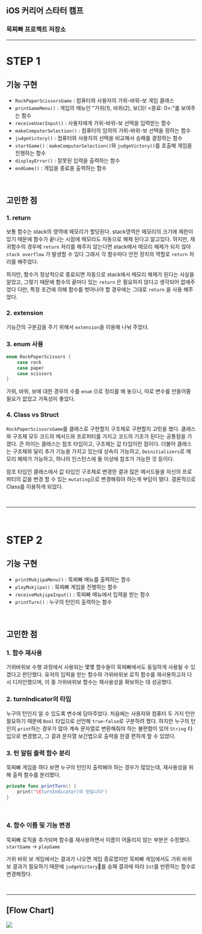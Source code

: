 ## iOS 커리어 스타터 캠프

### 묵찌빠 프로젝트 저장소

----

# STEP 1

## 기능 구현

- `RockPaperScissorsGame` : 컴퓨터와 사용자의 가위-바위-보 게임 클래스
- `printGameMenu()` : 게임의 메뉴인 "가위(1), 바위(2), 보(3)! <종료: 0>:"를 보여주는 함수
- `receiveUserInput()` : 사용자에게 가위-바위-보 선택을 입력받는 함수
- `makeComputerSelection()` : 컴퓨터의 임의의 가위-바위-보 선택을 정하는 함수
- `judgeVictory()` : 컴퓨터와 사용자의 선택을 비교해서 승패를 결정하는 함수
- `startGame()` : `makeComputerSelection()`와 `judgeVictory()`를 호출해 게임을 진행하는 함수
- `displayError()` : 잘못된 입력을 출력하는 함수
- `endGame()` : 게임을 종료을 출력하는 함수
<br/>

## 고민한 점

### 1. return
    
보통 함수는 stack의 영역에 메모리가 할당된다. stack영역은 메모리의 크기에 제한이 있기 때문에 함수가 끝나는 시점에 메모리도 자동으로 해제 된다고 알고있다. 하지만, 재귀함수의 경우에 `return` 처리를 해주지 않는다면 stack에서 메모리 해제가 되지 않아 `stack overflow` 가 발생할 수 있다 그래서 각 함수마다 안전 장치의 역할로 `return` 처리를 해주었다. 

하지만, 함수가 정상적으로 종료되면 자동으로 stack에서 메모리 해제가 된다는 사실을 알았고, 그렇기 때문에 함수의 끝마다 있는 `return` 은 필요하지 않다고 생각되어 없애주었다 다만, 특정 조건에 의해 함수를 벗어나야 할 경우에는 그대로 `return` 을 사용 해주었다. 
<br/>

### 2. extension 

기능간의 구분감을 주기 위해서 `extension`을 이용해 나눠 주었다.
<br/>

### 3. enum 사용

```swift
enum RockPaperScissors {
    case rock
    case paper
    case scissors
}
```
가위, 바위, 보에 대한 경우의 수를 `enum` 으로 정리를 해 놓으니, 따로 변수를 만들어줄 필요가 없었고 가독성이 좋았다.
<br/>

### 4. Class vs Struct

`RockPaperScissorsGame`를 클래스로 구현할지 구조체로 구현할지 고민을 했다. 클래스와 구조체 모두 코드의 메서드와 프로퍼티를 가지고 코드의 기초가 된다는 공통점을 가졌다. 큰 차이는 클래스는 참조 타입이고, 구조체는 값 타입이란 점이다. 더불어 클래스는 구조체와 달리 추가 기능을 가지고 있는데 상속이 가능하고, `Deinitializers`로 메모리 해제가 가능하고, 하나의 인스턴스에 둘 이상에 참조가 가능한 것 등이다.

참조 타입인 클래스에서 값 타입인 구조체로 변경한 결과 많은 메서드들을 자신의 프로퍼티의 값을 변경 할 수 있는 `mutating`으로 변경해줘야 하는게 부담이 됐다. 결론적으로 Class를 이용하게 되었다.


<br/>

----

<br/>

# STEP 2
## 기능 구현
- `printMukjipaMenu()` : 묵찌빠 메뉴를 출력하는 함수
- `playMukjipa()` : 묵찌빠 게임을 진행하는 함수
- `receiveMukjipaInput()` : 묵찌빠 메뉴에서 입력을 받는 함수
- `printTurn()` : 누구의 턴인지 출력하는 함수
<br/>

## 고민한 점

### 1. 함수 재사용
가위바위보 수행 과정에서 사용되는 몇몇 함수들이 묵찌빠에서도 동일하게 사용될 수 있겠다고 판단했다. 유저의 입력을 받는 함수와 가위바위보 로직 함수를 재사용하고자 다시 디자인했으며, 이 중 가위바위보 함수는 재사용성을 확보하는 데 성공했다.
<br/>

### 2. turnIndicator의 타입

누구의 턴인지 알 수 있도록 변수에 담아주었다. 처음에는 사용자와 컴퓨터 두 가지 턴만 필요하기 때문에 `Bool` 타입으로 선언해 `true`-`false`로 구분하려 했다. 하지만 누구의 턴인지 `print`하는 경우가 많아 계속 문자열로 변환해줘야 하는 불편함이 있어 `String` 타입으로 변경했고, 그 결과 문자열 보간법으로 출력을 한결 편하게 할 수 있었다.
<br/>

### 3. 턴 알림 출력 함수 분리
묵찌빠 게임을 하다 보면 누구의 턴인지 출력해야 하는 경우가 많았는데, 재사용성을 위해 출력 함수를 분리했다.
```swift
private func printTurn() {
    print("\(turnIndicator)의 턴입니다")
}
```
<br/>

### 4.  함수 이름 및 기능 변경 
묵찌빠 로직을 추가되며 함수를 재사용하면서 이름이 어울리지 않는 부분은 수정했다.
`startGame` -> `playGame`

가위 바위 보 게임에서는 결과가 나오면 게임 종료였지만 묵찌빠 게임에서도 가위 바위 보 결과가 필요하기 때문에 `judgeVictory`를 승패 결과에 따라 `Int`를 반환하는 함수로 변경해줬다.



<br/>

---



## [Flow Chart]

   ![](https://i.imgur.com/LHpNQ30.png)
